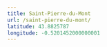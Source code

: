 ```yaml
---
title: Saint-Pierre-du-Mont
url: /saint-pierre-du-mont/
latitude: 43.8825787
longitude: -0.5201452000000001
---
```

